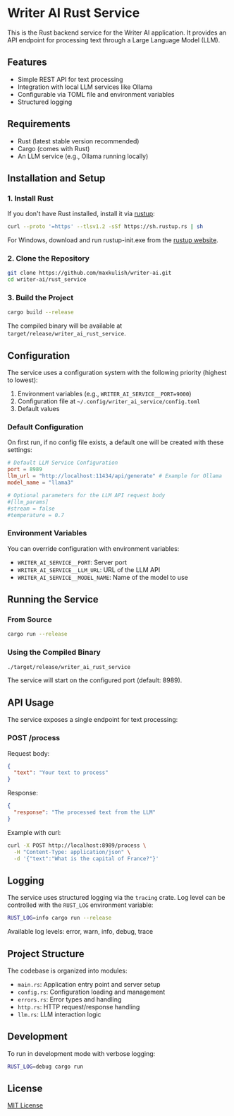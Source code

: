 # Writer AI Rust Service

This is the Rust backend service for the Writer AI application. It provides an API endpoint for processing text through a Large Language Model (LLM).

## Features

- Simple REST API for text processing
- Integration with local LLM services like Ollama
- Configurable via TOML file and environment variables
- Structured logging

## Requirements

- Rust (latest stable version recommended)
- Cargo (comes with Rust)
- An LLM service (e.g., Ollama running locally)

## Installation and Setup

### 1. Install Rust

If you don't have Rust installed, install it via [rustup](https://rustup.rs/):

```bash
curl --proto '=https' --tlsv1.2 -sSf https://sh.rustup.rs | sh
```

For Windows, download and run rustup-init.exe from the [rustup website](https://rustup.rs/).

### 2. Clone the Repository

```bash
git clone https://github.com/maxkulish/writer-ai.git
cd writer-ai/rust_service
```

### 3. Build the Project

```bash
cargo build --release
```

The compiled binary will be available at `target/release/writer_ai_rust_service`.

## Configuration

The service uses a configuration system with the following priority (highest to lowest):

1. Environment variables (e.g., `WRITER_AI_SERVICE__PORT=9000`)
2. Configuration file at `~/.config/writer_ai_service/config.toml`
3. Default values

### Default Configuration

On first run, if no config file exists, a default one will be created with these settings:

```toml
# Default LLM Service Configuration
port = 8989
llm_url = "http://localhost:11434/api/generate" # Example for Ollama
model_name = "llama3"

# Optional parameters for the LLM API request body
#[llm_params]
#stream = false
#temperature = 0.7
```

### Environment Variables

You can override configuration with environment variables:

- `WRITER_AI_SERVICE__PORT`: Server port
- `WRITER_AI_SERVICE__LLM_URL`: URL of the LLM API
- `WRITER_AI_SERVICE__MODEL_NAME`: Name of the model to use

## Running the Service

### From Source

```bash
cargo run --release
```

### Using the Compiled Binary

```bash
./target/release/writer_ai_rust_service
```

The service will start on the configured port (default: 8989).

## API Usage

The service exposes a single endpoint for text processing:

### POST /process

Request body:

```json
{
  "text": "Your text to process"
}
```

Response:

```json
{
  "response": "The processed text from the LLM"
}
```

Example with curl:

```bash
curl -X POST http://localhost:8989/process \
  -H "Content-Type: application/json" \
  -d '{"text":"What is the capital of France?"}'
```

## Logging

The service uses structured logging via the `tracing` crate. Log level can be controlled with the `RUST_LOG` environment variable:

```bash
RUST_LOG=info cargo run --release
```

Available log levels: error, warn, info, debug, trace

## Project Structure

The codebase is organized into modules:

- `main.rs`: Application entry point and server setup
- `config.rs`: Configuration loading and management
- `errors.rs`: Error types and handling
- `http.rs`: HTTP request/response handling
- `llm.rs`: LLM interaction logic

## Development

To run in development mode with verbose logging:

```bash
RUST_LOG=debug cargo run
```

## License

[MIT License](LICENSE)
